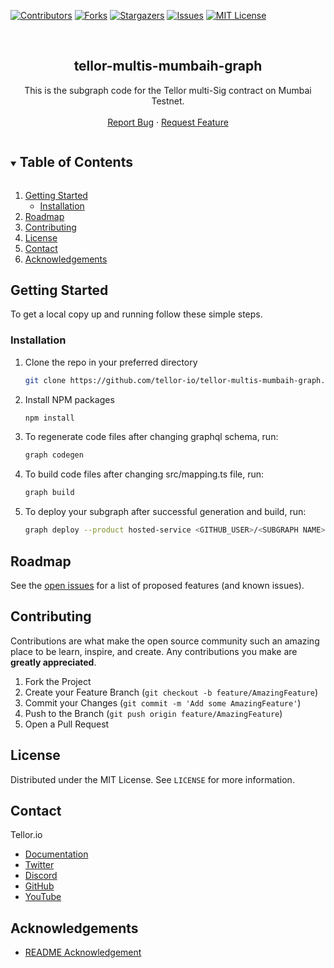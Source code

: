 <!--
*** Thanks for checking out the Best-README-Template. If you have a suggestion
*** that would make this better, please fork the repo and create a pull request
*** or simply open an issue with the tag "enhancement".
*** Thanks again! Now go create something AMAZING! :D
***
***
***
*** To avoid retyping too much info. Do a search and replace for the following:
*** github_username, repo_name, twitter_handle, email, project_title, project_description
-->



<!-- PROJECT SHIELDS -->
<!--
*** I'm using markdown "reference style" links for readability.
*** Reference links are enclosed in brackets [ ] instead of parentheses ( ).
*** See the bottom of this document for the declaration of the reference variables
*** for contributors-url, forks-url, etc. This is an optional, concise syntax you may use.
*** https://www.markdownguide.org/basic-syntax/#reference-style-links
-->
[![Contributors][contributors-shield]][contributors-url]
[![Forks][forks-shield]][forks-url]
[![Stargazers][stars-shield]][stars-url]
[![Issues][issues-shield]][issues-url]
[![MIT License][license-shield]][license-url]


<!-- PROJECT LOGO -->
<br />
<p align="center">
  <h2 align="center">tellor-multis-mumbaih-graph</h2>

  <p align="center">
    This is the subgraph code for the Tellor multi-Sig contract on Mumbai Testnet.
    <br />
    <br />
    <a href="https://github.com/tellor-io/tellor-multis-mumbaih-graph/issues">Report Bug</a>
    ·
    <a href="https://github.com/tellor-io/tellor-multis-mumbaih-graph/issues">Request Feature</a>
  </p>
</p>



<!-- TABLE OF CONTENTS -->
<details open="open">
  <summary><h2 style="display: inline-block">Table of Contents</h2></summary>
  <ol>
    <li>
      <a href="#getting-started">Getting Started</a>
      <ul>
        <li><a href="#installation">Installation</a></li>
      </ul>
    </li>
    <li><a href="#roadmap">Roadmap</a></li>
    <li><a href="#contributing">Contributing</a></li>
    <li><a href="#license">License</a></li>
    <li><a href="#contact">Contact</a></li>
    <li><a href="#acknowledgements">Acknowledgements</a></li>
  </ol>
</details>



<!-- GETTING STARTED -->
## Getting Started

To get a local copy up and running follow these simple steps.

### Installation

1. Clone the repo in your preferred directory
   ```sh
   git clone https://github.com/tellor-io/tellor-multis-mumbaih-graph.git
   ```
2. Install NPM packages
   ```sh
   npm install
   ```
3. To regenerate code files after changing graphql schema, run:
   ```sh
   graph codegen
   ```
4. To build code files after changing src/mapping.ts file, run:
   ```sh
   graph build
   ```
5. To deploy your subgraph after successful generation and build, run:
   ```sh
   graph deploy --product hosted-service <GITHUB_USER>/<SUBGRAPH NAME>
   ```


<!-- ROADMAP -->
## Roadmap

See the [open issues](https://github.com/tellor-io/tellor-multis-mumbaih-graph/issues) for a list of proposed features (and known issues).

<!-- CONTRIBUTING -->
## Contributing

Contributions are what make the open source community such an amazing place to be learn, inspire, and create. Any contributions you make are **greatly appreciated**.

1. Fork the Project
2. Create your Feature Branch (`git checkout -b feature/AmazingFeature`)
3. Commit your Changes (`git commit -m 'Add some AmazingFeature'`)
4. Push to the Branch (`git push origin feature/AmazingFeature`)
5. Open a Pull Request

<!-- LICENSE -->
## License

Distributed under the MIT License. See `LICENSE` for more information.

<!-- CONTACT -->
## Contact

Tellor.io 
- [Documentation](https://docs.tellor.io/tellor/)
- [Twitter](https://twitter.com/WeAreTellor)
- [Discord](https://discord.gg/NP7fmzr5)
- [GitHub](https://github.com/tellor-io)
- [YouTube](https://www.youtube.com/tellor)

<!-- ACKNOWLEDGEMENTS -->

## Acknowledgements

* [README Acknowledgement](https://github.com/othneildrew/Best-README-Template)

<!-- MARKDOWN LINKS & IMAGES -->
<!-- https://www.markdownguide.org/basic-syntax/#reference-style-links -->
[contributors-shield]: https://img.shields.io/github/contributors/tellor-io/tellor-multis-mumbaih-graph.svg?style=for-the-badge
[contributors-url]: https://github.com/tellor-io/tellor-multis-mumbaih-graph/graphs/contributors
[forks-shield]: https://img.shields.io/github/forks/tellor-io/tellor-multis-mumbaih-graph.svg?style=for-the-badge
[forks-url]: https://github.com/tellor-io/tellor-multis-mumbaih-graph/network/members
[stars-shield]: https://img.shields.io/github/stars/tellor-io/tellor-multis-mumbaih-graph.svg?style=for-the-badge
[stars-url]: https://github.com/tellor-io/tellor-multis-mumbaih-graph/stargazers
[issues-shield]: https://img.shields.io/github/issues/tellor-io/tellor-multis-mumbaih-graph.svg?style=for-the-badge
[issues-url]: https://github.com/tellor-io/tellor-multis-mumbaih-graph/issues
[license-shield]: https://img.shields.io/github/license/tellor-io/tellor-multis-mumbaih-graph.svg?style=for-the-badge
[license-url]: https://github.com/tellor-io/tellor-multis-mumbaih-graph/blob/main/LICENSE.txt

